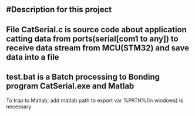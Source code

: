#Description for this project
--------------------------------
File CatSerial.c is source code about application catting data from ports(serial[com1 to any]) to receive data stream from MCU(STM32)
and save data into a file
--------------------------------
test.bat is a Batch processing to Bonding program CatSerial.exe and Matlab
--------------------------------
To trap to Matlab, add matlab path to export var %PATH%(In windows) is necessary
